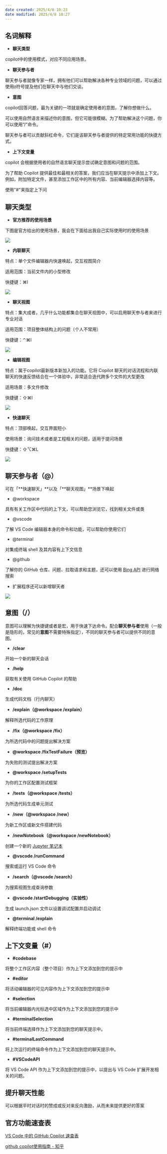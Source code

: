 ```yaml
---
date created: 2025/4/8 10:23
date modified: 2025/4/8 10:27
---
```

## 名词解释

- **聊天类型**

copilot中的使用模式，对应不同应用场景。

- **聊天参与者**

聊天参与者就像专家一样，拥有他们可以帮助解决各种专业领域的问题，可以通过使用`@`符号提及他们在聊天中与他们交谈。

- **意图**

copilot回答问题，最为关键的一项就是确定使用者的意图，了解你想做什么。

可以使用自然语言来描述你的意图，但它可能很模糊。为了帮助解决这个问题，你可以使用“/”命令。

聊天参与者可以贡献斜杠命令，它们是该聊天参与者提供的特定常用功能的快捷方式。

- **上下文变量**

copilot 会根据使用者的自然语言聊天提示尝试确定意图和问题的范围。

为了帮助 Copilot 提供最佳和最相关的答案，我们应当在聊天提示中添加上下文。例如，附加特定文件，甚至添加工作区中的所有内容、当前编辑器选择内容等。

使用"#"来指定上下问

## 聊天类型

- **官方推荐的使用场景**

下图是官方给出的使用场景，我会在下面给出我自己实际使用时的使用场景

![](https://pic2.zhimg.com/v2-d2d64a0af61ec4b67a8ca8599498a4db_1440w.jpg)

- **内联聊天**

特点：单个文件编辑器内快速唤起，交互视图简介

适用范围：当前文件内的小型修改

快捷键：⌘I

![](https://pica.zhimg.com/v2-8ad6cd091bdf9bce70a56f7f897d790e_1440w.jpg)

- **聊天视图**

特点：集大成者，几乎什么功能都集合在聊天视图中，可以启用聊天参与者来进行专业对话

适用范围：项目整体结构上的问题（个人不常用）

快捷键：⌃⌘I

![](https://pic3.zhimg.com/v2-5f96d919d1e13d317c7c3a175d6be538_1440w.jpg)

- **编辑视图**

特点：属于copilot最新版本新加入的功能。它将 Copilot 聊天的对话流程和内联聊天的快速反馈结合在一个体验中，非常适合迭代跨多个文件的大型更改

适用场景：多文件修改

快捷键：⇧⌘I

![](https://pic1.zhimg.com/v2-a5a8449ca050c13cb925136a079b32a4_1440w.jpg)

- **快速聊天**

特点：顶部唤起，交互界面短小

使用场景：询问技术或者是工程相关的问题，适用于提问场景

快捷键：⇧⌥⌘L

![](https://pic3.zhimg.com/v2-e0dc3f1786e880565a5e46c046e1af54_1440w.jpg)

## 聊天参与者（@）

可在「**快速聊天」**以及「**聊天视图」**场景下唤起

- @workspace

具有有关工作区中代码的上下文，可以帮助您浏览它，找到相关文件或类

- @vscode

了解 VS Code 编辑器本身的命令和功能，可以帮助你使用它们

- @terminal

对集成终端 shell 及其内容有上下文信息

- @github

了解你的 GitHub 仓库、问题、拉取请求和主题，还可以使用 [Bing API](https://zhida.zhihu.com/search?content_id=250584326&content_type=Article&match_order=1&q=Bing+API&zhida_source=entity) 进行网络搜索

- 扩展程序还可以新增聊天者

![](https://pic4.zhimg.com/v2-18ac386c21105086f19cb789f7c79a7f_1440w.jpg)

## 意图（/）

意图可以理解为快捷键或者是宏，用于快速下达命令。配合**聊天参与者**使用（一般是隐形的，常见的**意图**不需要特殊指定），不同的聊天参与者可以提供不同的意图。

- **/clear**

开始一个新的聊天会话

- **/help**

获取有关使用 GitHub Copilot 的帮助

- **/doc**

生成代码文档（行内聊天）

- **/explain（@workspace /explain）**

解释所选代码的工作原理

- **/fix（@workspace /fix）**

为所选代码中的问题提出解决方案

- **@workspace /fixTestFailure（预览）**

为失败的测试提出解决方案

- **@workspace /setupTests**

为你的工作区配置测试框架

- **/tests（@workspace /tests）**

为所选代码生成单元测试

- **/new（@workspace /new）**

为新工作区或新文件搭建代码

- **/newNotebook（@workspace /newNotebook）**

创建一个新的 [Jupyter 笔记本](https://zhida.zhihu.com/search?content_id=250584326&content_type=Article&match_order=1&q=Jupyter+%E7%AC%94%E8%AE%B0%E6%9C%AC&zhida_source=entity)

- **@vscode /runCommand**

搜索或运行 VS Code 命令

- **/search（@vscode /search）**

为搜索视图生成查询参数

- **@vscode /startDebugging（实验性）**

生成 launch.json 文件以设置调试配置并启动调试

- **@terminal /explain**

解释终端功能或 shell 命令

## 上下文变量（#）

- **#codebase**

将整个工作区内容（整个项目）作为上下文添加到您的提示中

- **#editor**

将活动编辑器的可见内容作为上下文添加到您的提示中

- **#selection**

将当前编辑器内光标选中区域作为上下文添加到您的提示中

- **#terminalSelection**

将当前终端选择作为上下文添加到您的聊天提示中。

- **#terminalLastCommand**

将上次运行的终端命令作为上下文添加到您的聊天提示中。

- **#VSCodeAPI**

将 VS Code API 作为上下文添加到您的提示中，以提出与 VS Code 扩展开发相关的问题。

## 提升聊天性能

可以根据平时对话时的赞成或反对来反向激励，从而未来提供更好的答案

## 官方功能速查表

[VS Code 中的 GitHub Copilot 速查表](https://link.zhihu.com/?target=https%3A//vscode.js.cn/docs/copilot/copilot-vscode-features)

[github copilot使用指南 - 知乎](https://zhuanlan.zhihu.com/p/7808027849)
